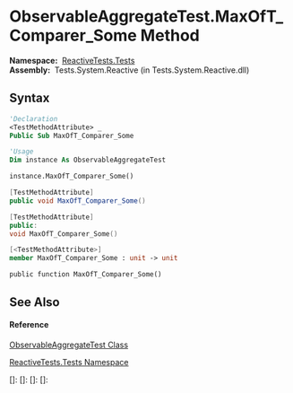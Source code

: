 # ObservableAggregateTest.MaxOfT\_Comparer\_Some Method

**Namespace:**  [ReactiveTests.Tests](ReactiveTests.Tests\ReactiveTests.Tests.md)  
**Assembly:**  Tests.System.Reactive (in Tests.System.Reactive.dll)

## Syntax

```vb
'Declaration
<TestMethodAttribute> _
Public Sub MaxOfT_Comparer_Some
```

```vb
'Usage
Dim instance As ObservableAggregateTest

instance.MaxOfT_Comparer_Some()
```

```csharp
[TestMethodAttribute]
public void MaxOfT_Comparer_Some()
```

```c++
[TestMethodAttribute]
public:
void MaxOfT_Comparer_Some()
```

```fsharp
[<TestMethodAttribute>]
member MaxOfT_Comparer_Some : unit -> unit 
```

```jscript
public function MaxOfT_Comparer_Some()
```

## See Also

#### Reference

[ObservableAggregateTest Class](ObservableAggregateTest\ObservableAggregateTest.md)

[ReactiveTests.Tests Namespace](ReactiveTests.Tests\ReactiveTests.Tests.md)

[]: 
[]: 
[]: 
[]: 